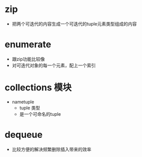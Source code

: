 # zip
- 把两个可迭代的内容生成一个可迭代的tuple元素类型组成的内容
# enumerate
- 跟zip功能比较像
- 对可迭代对象的每一个元素，配上一个索引
# collections 模块
- nametuple 
    - tuple 类型
    - 是一个可命名的tuple
# dequeue
- 比较方便的解决频繁删除插入带来的效率
    
    
    
    
    
